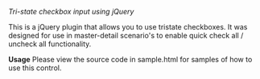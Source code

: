 _Tri-state checkbox input using jQuery_

This is a jQuery plugin that allows you to use tristate checkboxes. 
It was designed for use in master-detail scenario's to enable quick check all / uncheck all functionality.

__Usage__
Please view the source code in sample.html for samples of how to use this control.